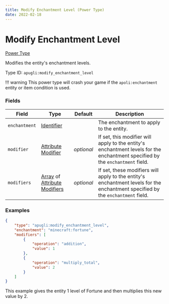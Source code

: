 ```yaml
---
title: Modify Enchantment Level (Power Type)
date: 2022-02-18
---
```


# Modify Enchantment Level

[Power Type](../power_types.md)

Modifies the entity's enchantment levels.

Type ID: `apugli:modify_enchantment_level`

!!! warning
    This power type will crash your game if the `apoli:enchantment` entity or item condition is used.

### Fields

Field | Type | Default | Description
------|------|---------|------------
`enchantment` | [Identifier](https://origins.readthedocs.io/en/latest/types/data_types/identifier/) | | The enchantment to apply to the entity.
`modifier` | [Attribute Modifier](https://origins.readthedocs.io/en/latest/types/data_types/attribute_modifier/) | *optional* | If set, this modifier will apply to the entity's enchantment levels for the enchantment specified by the `enchantment` field.
`modifiers` | [Array](https://origins.readthedocs.io/en/latest/types/data_types/array/) of [Attribute Modifiers](https://origins.readthedocs.io/en/latest/types/data_types/attribute_modifier/) | *optional* | If set, these modifiers will apply to the entity's enchantment levels for the enchantment specified by the `enchantment` field.

### Examples

```json
{
    "type": "apugli:modify_enchantment_level",
    "enchantment": "minecraft:fortune",
    "modifiers": [
        {
            "operation": "addition",
            "value": 1
        },
        {
            "operation": "multiply_total",
            "value": 2
        }
    ]
}
```

This example gives the entity 1 level of Fortune and then multiplies this new value by 2.

